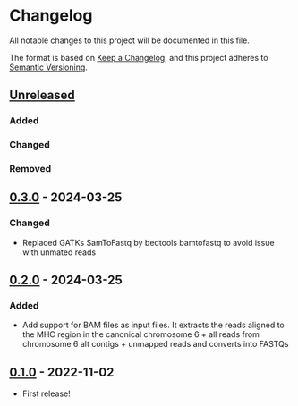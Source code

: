 # Changelog

All notable changes to this project will be documented in this file.

The format is based on [Keep a Changelog](https://keepachangelog.com/en/1.1.0/),
and this project adheres to [Semantic Versioning](https://semver.org/spec/v2.0.0.html).

## [Unreleased]

### Added

### Changed

### Removed


## [0.3.0] - 2024-03-25

### Changed

- Replaced GATKs SamToFastq by bedtools bamtofastq to avoid issue with unmated reads


## [0.2.0] - 2024-03-25

### Added

- Add support for BAM files as input files. It extracts the reads aligned to the MHC region in the canonical 
chromosome 6 + all reads from chromosome 6 alt contigs + unmapped reads and converts into FASTQs


## [0.1.0] - 2022-11-02

- First release!


[unreleased]: https://github.com/tron-bioinformatics/tronflow-hla-hd/compare/v0.3.0...HEAD
[0.3.0]: https://github.com/tron-bioinformatics/tronflow-hla-hd/compare/v0.2.0...v0.3.0
[0.2.0]: https://github.com/tron-bioinformatics/tronflow-hla-hd/compare/v0.1.0...v0.2.0
[0.1.0]: https://github.com/tron-bioinformatics/tronflow-hla-hd/releases/tag/v0.1.0